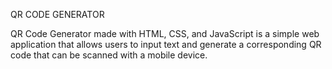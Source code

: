 QR CODE GENERATOR


QR Code Generator made with HTML, CSS, and JavaScript is a simple web application that allows users to input text and generate a corresponding QR code that can be scanned with a mobile device.

